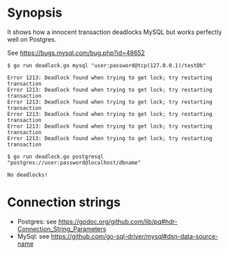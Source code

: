 Synopsis
========

It shows how a innocent transaction deadlocks MySQL but works perfectly well on Postgres.

See https://bugs.mysql.com/bug.php?id=48652

    $ go run deadlock.go mysql "user:password@tcp(127.0.0.1)/testDb"

    Error 1213: Deadlock found when trying to get lock; try restarting transaction
    Error 1213: Deadlock found when trying to get lock; try restarting transaction
    Error 1213: Deadlock found when trying to get lock; try restarting transaction
    Error 1213: Deadlock found when trying to get lock; try restarting transaction
    Error 1213: Deadlock found when trying to get lock; try restarting transaction
    Error 1213: Deadlock found when trying to get lock; try restarting transaction

    $ go run deadlock.go postgresql "postgres://user:password@localhost/dbname"

    No deadlocks!

Connection strings
==================

- Postgres: see https://godoc.org/github.com/lib/pq#hdr-Connection_String_Parameters
- MySql: see https://github.com/go-sql-driver/mysql#dsn-data-source-name
